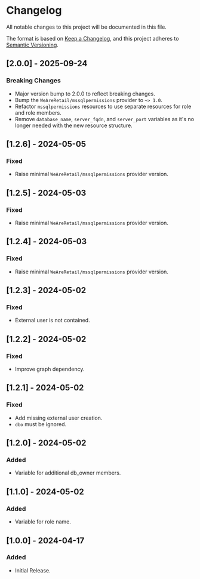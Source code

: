 <!-- markdownlint-disable-file MD024 MD041 -->

# Changelog

All notable changes to this project will be documented in this file.

The format is based on [Keep a Changelog](https://keepachangelog.com/en/1.0.0/),
and this project adheres to [Semantic Versioning](https://semver.org/spec/v2.0.0.html).

## [2.0.0] - 2025-09-24

### Breaking Changes

- Major version bump to 2.0.0 to reflect breaking changes.
- Bump the `WeAreRetail/mssqlpermissions` provider to `~> 1.0`.
- Refactor `mssqlpermissions` resources to use separate resources for role and role members.
- Remove `database_name`, `server_fqdn`, and `server_port` variables as it's no longer needed with the new resource structure.

## [1.2.6] - 2024-05-05

### Fixed

- Raise minimal `WeAreRetail/mssqlpermissions` provider version.

## [1.2.5] - 2024-05-03

### Fixed

- Raise minimal `WeAreRetail/mssqlpermissions` provider version.

## [1.2.4] - 2024-05-03

### Fixed

- Raise minimal `WeAreRetail/mssqlpermissions` provider version.

## [1.2.3] - 2024-05-02

### Fixed

- External user is not contained.

## [1.2.2] - 2024-05-02

### Fixed

- Improve graph dependency.

## [1.2.1] - 2024-05-02

### Fixed

- Add missing external user creation.
- `dbo` must be ignored.

## [1.2.0] - 2024-05-02

### Added

- Variable for additional db_owner members.

## [1.1.0] - 2024-05-02

### Added

- Variable for role name.

## [1.0.0] - 2024-04-17

### Added

- Initial Release.
